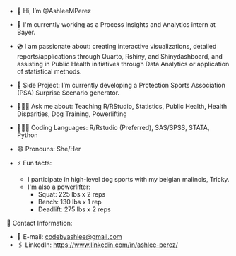- 👋 Hi, I’m @AshleeMPerez
  
- 🧬 I'm currently working as a Process Insights and Analytics intern at Bayer.

- 💿 I am passionate about: creating interactive visualizations, detailed reports/applications through Quarto, Rshiny, and Shinydashboard, and assisting in Public Health initiatives through Data Analytics or application of statistical methods.

- 🌱 Side Project: I’m currently developing a Protection Sports Association (PSA) Surprise Scenario generator.

- 🙋🏻‍♀️ Ask me about: Teaching R/RStudio, Statistics, Public Health, Health Disparities, Dog Training, Powerlifting

- 👩🏻‍💻 Coding Languages: R/Rstudio (Preferred), SAS/SPSS, STATA, Python

- 😄 Pronouns: She/Her
  
- ⚡ Fun facts:
    - I participate in high-level dog sports with my belgian malinois, Tricky.
    - I'm also a powerlifter:
      - Squat: 225 lbs x 2 reps
      - Bench: 130 lbs x 1 rep
      - Deadlift: 275 lbs x 2 reps

📇 Contact Information:
   - 📧 E-mail: codebyashlee@gmail.com
   - 🖇️ LinkedIn: https://www.linkedin.com/in/ashlee-perez/

<!---
AshleeMPerez/AshleeMPerez is a ✨ special ✨ repository because its `README.md` (this file) appears on your GitHub profile.
You can click the Preview link to take a look at your changes.
--->
